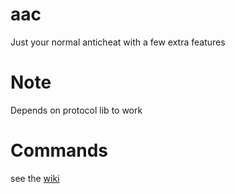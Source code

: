 # aac

Just your normal anticheat with a few extra features

# Note
Depends on protocol lib to work

# Commands

see the [wiki](https://github.com/crazymoose77756/aac/wiki/Commands)
